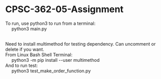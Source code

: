# CPSC-362-05-Assignment
To run, use python3 to run from a terminal:<br>&nbsp;&nbsp;&nbsp;&nbsp;
python3 main.py

<br>Need to install multimethod for testing dependency. Can uncomment or delete if you want.<br>
From Linux Bash Shell Terminal:<br>&nbsp;&nbsp;&nbsp;&nbsp;
python3 -m pip install --user multimethod
<br>And to run test:<br>&nbsp;&nbsp;&nbsp;&nbsp;
python3 test_make_order_function.py
